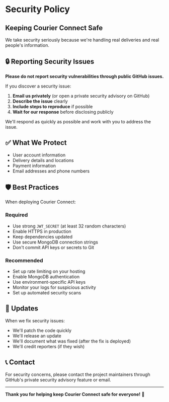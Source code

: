 # Security Policy

## Keeping Courier Connect Safe

We take security seriously because we're handling real deliveries and real people's information.

## 🔒 Reporting Security Issues

**Please do not report security vulnerabilities through public GitHub issues.**

If you discover a security issue:

1. **Email us privately** (or open a private security advisory on GitHub)
2. **Describe the issue** clearly
3. **Include steps to reproduce** if possible
4. **Wait for our response** before disclosing publicly

We'll respond as quickly as possible and work with you to address the issue.

## ✅ What We Protect

- User account information
- Delivery details and locations
- Payment information
- Email addresses and phone numbers

## 🛡️ Best Practices

When deploying Courier Connect:

### Required
- Use strong `JWT_SECRET` (at least 32 random characters)
- Enable HTTPS in production
- Keep dependencies updated
- Use secure MongoDB connection strings
- Don't commit API keys or secrets to Git

### Recommended
- Set up rate limiting on your hosting
- Enable MongoDB authentication
- Use environment-specific API keys
- Monitor your logs for suspicious activity
- Set up automated security scans

## 🔄 Updates

When we fix security issues:
- We'll patch the code quickly
- We'll release an update
- We'll document what was fixed (after the fix is deployed)
- We'll credit reporters (if they wish)

## 📞 Contact

For security concerns, please contact the project maintainers through GitHub's private security advisory feature or email.

---

**Thank you for helping keep Courier Connect safe for everyone!** 🙏
